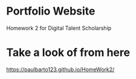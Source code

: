 # Portfolio Website

Homework 2 for Digital Talent Scholarship

# Take a look of from here

https://paulbarto123.github.io/HomeWork2/

